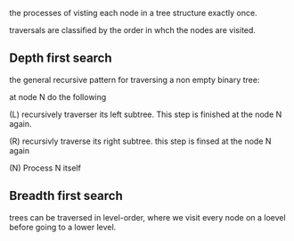 the processes of visting each node in a tree structure exactly once.

traversals are classified by the order in whch the nodes are visited.

Depth first search
------------------

the general recursive pattern for traversing a non empty binary tree:

at node N do the following

(L) recursively traverser its left subtree. This step is finished at the node N again.

(R) recursivly traverse its right subtree. this step is finsed at the node N again

(N) Process N itself

Breadth first search
--------------------

trees can be traversed in level-order, where we visit every node on a loevel before going to a lower level.